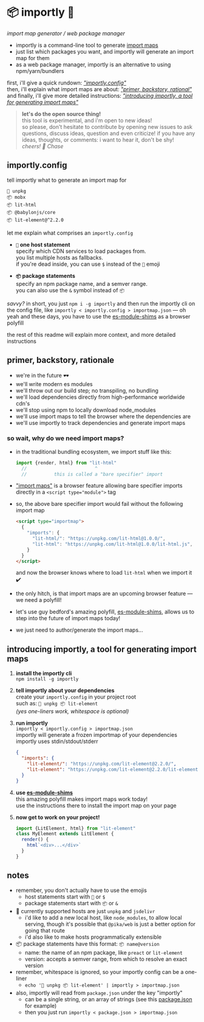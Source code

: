 
# 📦 importly 📡

*import map generator / web package manager*

- importly is a command-line tool to generate [import maps](https://github.com/WICG/import-maps)
- just list which packages you want, and importly will generate an import map for them
- as a web package manager, importly is an alternative to using npm/yarn/bundlers

first, i'll give a quick rundown: [*"importly.config"*](#importlyconfig)  
then, i'll explain what import maps are about: [*"primer, backstory, rational"*](#primer-backstory-rationale)  
and finally, i'll give more detailed instructions: [*"introducing importly, a tool for generating import maps"*](#introducing-importly-a-tool-for-generating-import-maps)

> **let's do the open source thing!**  
> this tool is experimental, and i'm open to new ideas!  
> so please, don't hesitate to contribute by opening new issues to ask questions, discuss ideas, question and even criticize! if you have any ideas, thoughts, or comments: i want to hear it, don't be shy!  
> *cheers! 👋 Chase*

## importly.config

tell importly what to generate an import map for

```
📡 unpkg
📦 mobx
📦 lit-html
📦 @babylonjs/core
📦 lit-element@^2.2.0
```

let me explain what comprises an `importly.config`

- **`📡` one host statement**  
  specify which CDN services to load packages from.  
  you list multiple hosts as fallbacks.  
  if you're dead inside, you can use `$` instead of the `📡` emoji

- **`📦` package statements**  
  specify an npm package name, and a semver range.  
  you can also use the `&` symbol instead of `📦`

*savvy?* in short, you just `npm i -g importly` and then run the importly cli on the config file, like `importly < importly.config > importmap.json` — oh yeah and these days, you have to use the [es-module-shims](https://github.com/guybedford/es-module-shims) as a browser polyfill

the rest of this readme will explain more context, and more detailed instructions

## primer, backstory, rationale

- we're in the future 🕶️
- we'll write modern es modules
- we'll throw out our build step; no transpiling, no bundling
- we'll load dependencies directly from high-performance worldwide cdn's
- we'll stop using npm to locally download node_modules
- we'll use import maps to tell the browser where the dependencies are
- we'll use importly to track dependencies and generate import maps

### so wait, why do we need import maps?

- in the traditional bundling ecosystem, we import stuff like this:

  ```js
  import {render, html} from "lit-html"
    //                         ^
    //          this is called a "bare specifier" import
  ```

- ["import maps"](https://github.com/WICG/import-maps) is a browser feature allowing bare specifier imports directly in a `<script type="module">` tag

- so, the above bare specifier import would fail without the following import map

  ```html
  <script type="importmap">
    {
      "imports": {
        "lit-html/": "https://unpkg.com/lit-html@1.0.0/",
        "lit-html": "https://unpkg.com/lit-html@1.0.0/lit-html.js",
      }
    }
  </script>
  ```

  and now the browser knows where to load `lit-html` when we import it ✔️

- the only hitch, is that import maps are an upcoming browser feature — we need a polyfill!

- let's use guy bedford's amazing polyfill, [es-module-shims](https://github.com/guybedford/es-module-shims), allows us to step into the future of import maps today!

- we just need to author/generate the import maps...

## introducing importly, a tool for generating import maps

1. **install the importly cli**  
    `npm install -g importly`

2. **tell importly about your dependencies**  
    create your `importly.config` in your project root  
    such as: `📡 unpkg 📦 lit-element`  
    *(yes one-liners work, whitespace is optional)*

3. **run importly**  
    `importly < importly.config > importmap.json`  
    importly will generate a frozen importmap of your dependencies  
    importly uses stdin/stdout/stderr

      ```json
      {
        "imports": {
          "lit-element/": "https://unpkg.com/lit-element@2.2.0/",
          "lit-element": "https://unpkg.com/lit-element@2.2.0/lit-element.js"
        }
      }
      ```

4. **use [es-module-shims](https://github.com/guybedford/es-module-shims)**  
    this amazing polyfill makes import maps work today!  
    use the instructions there to install the import map on your page  

5. **now get to work on your project!**

    ```js
    import {LitElement, html} from "lit-element"
    class MyElement extends LitElement {
      render() {
        html`<div>...</div>`
      }
    }
    ```

## notes

- remember, you don't actually have to use the emojis
  - host statements start with `📡` or `$`
  - package statements start with `📦` or `&`
- 📡 currently supported hosts are just `unpkg` and `jsdelivr`
  - i'd like to add a new local host, like `node_modules`, to allow local serving, though it's possible that `@pika/web` is just a better option for going that route
  - i'd also like to make hosts programmatically extensible
- 📦 package statements have this format: `📦 name@version`
  - name: the name of an npm package, like `preact` or `lit-element`
  - version: accepts a semver range, from which to resolve an exact version
- remember, whitespace is ignored, so your importly config can be a one-liner
  - `echo '📡 unpkg 📦 lit-element' | importly > importmap.json`
- also, importly will read from `package.json` under the key "importly"
  - can be a single string, or an array of strings (see this [package.json](package.json) for example)
  - then you just run `importly < package.json > importmap.json`
